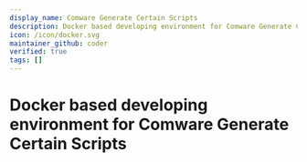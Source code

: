 ```yaml
---
display_name: Comware Generate Certain Scripts
description: Docker based developing environment for Comware Generate Certain Scripts
icon: /icon/docker.svg
maintainer_github: coder
verified: true
tags: []
---
```


# Docker based developing environment for Comware Generate Certain Scripts